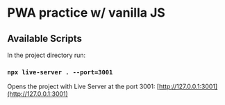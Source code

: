 # PWA practice w/ vanilla JS

## Available Scripts

In the project directory run:

### `npx live-server . --port=3001`

Opens the project with Live Server at the port 3001: [http://127.0.0.1:3001](http://127.0.0.1:3001)